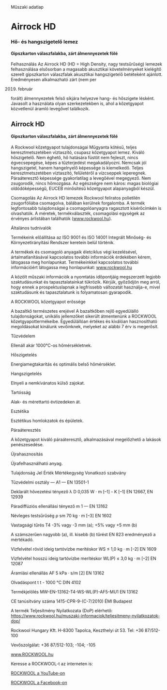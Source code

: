Műszaki adatlap


# Airrock HD
### Hő- és hangszigetelő lemez

#### Gipszkarton válaszfalakba, zárt álmennyezetek fölé



Fel­hasz­ná­lá­s
Az Airrock HD (HD = High Density, nagy testsűrűség) lemezek
felhasználása elsősorban a magasabb akusztikai követelményeket
kielégítő szerelt gipszkarton válaszfalak akusztikai hang­szigetelő
betéteként ajánlott. Eredményesen alkalmazható zárt (nem per

2019. február



forált) álmennyezetek felső síkjára helyezve hang- és hőszigete­
lésként. Javasolt a használata olyan szerkezetekben is, ahol
a kőzetgyapot közvetlenül áramló levegővel találkozik.


## Airrock HD

#### Gipszkarton válaszfalakba, zárt álmennyezetek fölé

A Rockwool kőzetgyapot tu­laj­don­sá­gai
Műgyanta kötésű, teljes keresztmetszetében
víztaszító, csupasz kőzetgyapot lemez. Kiváló
hőszigetelő. Nem éghető, hő hatására füstöt
nem fejleszt, nincs égvecsepegése, képes a
tűzterjedést megakadályozni. Nemcsak jól
hangszigetel, hanem hangelnyelő képessége
is kiemelkedő. Teljes keresztmetszetében
víztaszító, felületéről a vízcseppek leperegnek.
Páraáteresztő képessége gyakorlatilag a levegőével megegyező. Nem zsugorodik, nincs
hőmozgása. Az egészségre nem káros: magas
biológiai oldódóképességű, EUCEB minősítésű
kőzetgyapot alapanyagból készül.


Cso­ma­go­lás
Az Airrock HD lemezek Rockwool feliratos
polietilén zsugorfóliába csomagolva, bálában
kerülnek forgalomba. A ter­mék legfontosabb
tulajdonságai a csomagolóanyagra ra­gasztott
kísérőcímkén is olvashatók. A méretek, termékválaszték, csomagolási egységek az érvényes árlistában találhatók (www.rockwool.hu).



Általános tudnivalók

Termékeink előállítása az ISO 9001 és ISO
14001 Integrált Minőség- és Környezetirányítási Rendszer keretein belül történik.


A termékek és csomagoló anyagaik életciklus
végi kezelésével, ártalmatlanításával kapcsolatos további információk érdekében kérem,
látogassa meg honlapunkat. Termékeinkkel
kapcsolatos további információért látogassa
meg honlapunkat: www.rockwool.hu


A közölt műszaki információk a nyomtatás időpontjáig megszerzett legjobb szaktudásunkat
és tapasztalatainkat tükrözik. Kérjük, győződjön meg arról, hogy ennek a prospektuslapnak
a legfrissebb változatát használja-e, mivel
szaktudásunk és tapasztalatunk is folyamatosan gyarapodik.



A ROCKWOOL
kőzetgyapot erőssége


A bazaltkő természetes erejével
A bazaltkőben rejlő egyedülálló tulajdonságokat, unikális jellemzőket sikerült
átmentenünk a ROCKWOOL kőzet­gyapottermékeibe. Egyedülállóan értékes és kiválóan hasznosítható megoldásokat kínálunk
vevőinknek, melyeket az alábbi 7 érv is
megerősít.


Tűzvédelem


Ellenáll akár 1000°C-os hőmérsékletnek.


Hőszigetelés


Energiamegtakarítás és optimális belső hőmérséklet.


Hangszigetelés


Elnyeli a nemkívánatos külső zajokat.


Tartósság


Alak- és mérettartó évtizedeken át.


Esztétika


Esztétikus homlokzatok és épületek.


Páraáteresztés


A kőzetgyapot kiváló páraáteresztő, alkalmazásával
megelőzhető a lakások penészesedése.


Újrahasznosítás

Újrafelhasználható anyag.



Tulajdonság Jel Érték Mértékegység Vonatkozó szabvány


Tűzvédelmi osztály — A1 — EN 13501-1


Deklarált hővezetési tényező λ D 0,035 W · m [–1] - K [–1] EN 12667, EN 12939


Páradiffúziós ellenállási tényező m 1 — EN 13162


Névleges testsűrűség ρ sm 70 kg · m [–3] EN 1602



Vastagsági tűrés T4 -3% vagy -3 mm (a);
+5% vagy +5 mm (b)



A számszerűen nagyobb (a),
ill. kisebb (b) tűrést EN 823
eredményező a mértékadó.



Vízfelvétel rövid ideig tartóvízbe merítéskor WS ≤ 1,0 kg · m [–2] EN 1609


Vízfelvétel hosszú ideig tartóvízbe merítéskor WL(P) ≤ 3,0 kg · m [–2] EN 12087


Áramlási ellenállás AF 5 kPa · s/m [2] EN 13162


Olvadáspont t t - 1000 °C DIN 4102


Termékjelölés MW-EN-13162-T4-WS-WL(P)-AF5-MU1 EN 13162


CE tanúsítvány száma 1415-CPR-9-(C-7/2010) ÉMI Budapest


A termék Teljesítmény Nyilatkozata (DoP) elérhető: https://www.rockwool.hu/muszaki-informaciok/teljesitmeny-nyilatkozatok-dop/



Rockwool Hungary Kft.
H-8300 Tapolca, Keszthelyi út 53.
Tel: +36 87/512-100

Vevőszolgálat: +36 87/512-103; -104; -105

www.ROCKWOOL.hu



Keresse a ROCKWOOL-t az interneten is:


[ROCKWOOL a YouTube-on](https://www.youtube.com/user/RockwoolHungary)


[ROCKWOOL a Facebook-on](https://www.facebook.com/ROCKWOOL.hu)


